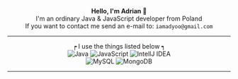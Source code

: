 <div align="center">
  <strong>Hello, I'm Adrian 👋</strong><br>
  I'm an ordinary Java & JavaScript developer from Poland<br>
  If you want to contact me send an e-mail to: <code>iamadyoo@gmail.com</code>
  <hr>
  ┍ I use the things listed below ┑<br>
   <img alt="Java" src="https://img.shields.io/badge/-Java-6ea5ff?style=flat-square&logo=Java&logoColor=white" />
   <img alt="JavaScript" src="https://img.shields.io/badge/-JavaScript-fce353?style=flat-square&logo=JavaScript&logoColor=white" />
   <img alt="IntellJ IDEA" src="https://img.shields.io/badge/-IntelliJ IDEA-c133f5?style=flat-square&logo=IntelliJ-IDEA&logoColor=white" /><br>
   <img alt="MySQL" src="https://img.shields.io/badge/-MySQL-ebb13d?style=flat-square&logo=mysql&logoColor=white" />
   <img alt="MongoDB" src="https://img.shields.io/badge/-MongoDB-13aa52?style=flat-square&logo=mongodb&logoColor=white" /><br>
  <hr>
</div>
